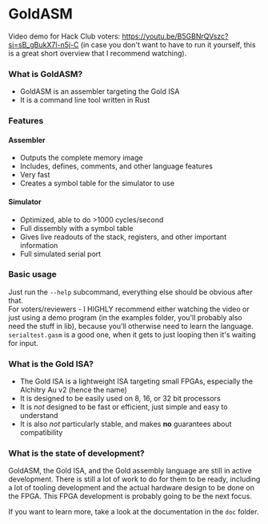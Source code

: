 # GoldASM
Video demo for Hack Club voters: https://youtu.be/B5GBNrQVszc?si=sB_gBukX7l-n5j-C
(in case you don't want to have to run it yourself, this is a great short overview that I recommend watching).
### What is GoldASM?
- GoldASM is an assembler targeting the Gold ISA
- It is a command line tool written in Rust
### Features
#### Assembler
- Outputs the complete memory image
- Includes, defines, comments, and other language features
- Very fast
- Creates a symbol table for the simulator to use
#### Simulator 
- Optimized, able to do >1000 cycles/second
- Full dissembly with a symbol table
- Gives live readouts of the stack, registers, and other important information
- Full simulated serial port

### Basic usage
Just run the ``--help`` subcommand, everything else should be obvious after that.  
For voters/reviewers - I HIGHLY recommend either watching the video or just using a demo program (in the examples folder, you'll probably also need the stuff in lib), because you'll otherwise need to learn the language. ``serialtest.gasm`` is a good one, when it gets to just looping then it's waiting for input.

### What is the Gold ISA?
- The Gold ISA is a lightweight ISA targeting small FPGAs, especially the Alchitry Au v2 (hence the name)
- It is designed to be easily used on 8, 16, or 32 bit processors
- It is *not* designed to be fast or efficient, just simple and easy to understand
- It is also *not* particularly stable, and makes **no** guarantees about compatibility
### What is the state of development?
GoldASM, the Gold ISA, and the Gold assembly language are still in active development.
There is still a lot of work to do for them to be ready, including a lot of tooling development and the actual hardware
design to be done on the FPGA. This FPGA development is probably going to be the next focus.

If you want to learn more, take a look at the documentation in the ``doc`` folder.
